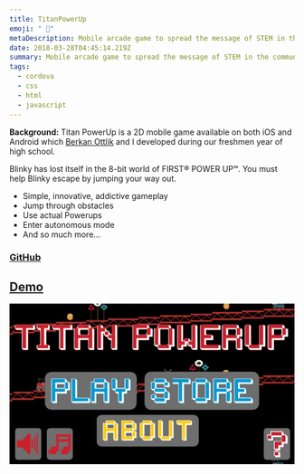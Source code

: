 ```yaml
---
title: TitanPowerUp
emoji: " 👾"
metaDescription: Mobile arcade game to spread the message of STEM in the community
date: 2018-03-28T04:45:14.219Z
summary: Mobile arcade game to spread the message of STEM in the community
tags:
  - cordova
  - css
  - html
  - javascript
---
```

**Background:** Titan PowerUp is a 2D mobile game available on both iOS and Android which [Berkan Ottlik](https://berkan.xyz) and I developed during our freshmen year of high school.

Blinky has lost itself in the 8-bit world of FIRST® POWER UP℠. You must help Blinky escape by jumping your way out.

* Simple, innovative, addictive gameplay
* Jump through obstacles
* Use actual Powerups
* Enter autonomous mode
* And so much more...

### [GitHub](https://github.com/shiv213/RoboticsGame)

## [Demo](https://titanpowerup.shivvtrivedi.com/)

![titan powerup](/static/img/titanpowerup.jpeg "titan powerup")